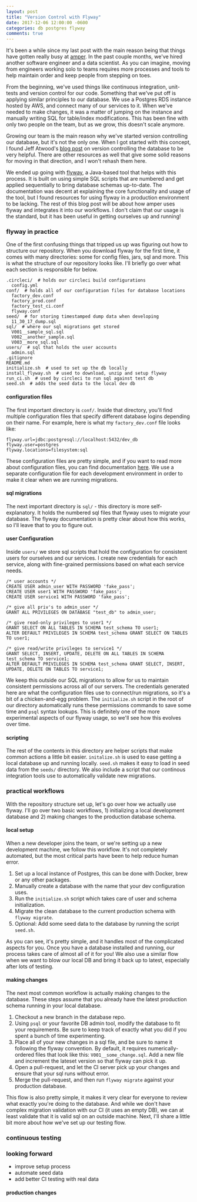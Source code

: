 ```yaml
---
layout: post
title: "Version Control with Flyway"
date: 2017-12-06 12:00:00 -0600
categories: db postgres flyway
comments: true
---
```


It's been a while since my last post with the main reason being that things
have gotten really busy at [amper][amper]. In the past couple months, we've hired
another software engineer and a data scientist. As you can imagine, moving from
engineers working solo to teams requires more processes and tools to help
maintain order and keep people from stepping on toes.

From the beginning, we've used things like continuous integration,
unit-tests and version control for our code. Something that we've put off is
applying similar principles to our database. We use a Postgres RDS instance
hosted by AWS, and connect many of our services to it. When we've needed to
make changes, it was a matter of jumping on the instance and manually writing
SQL for table/index modifications. This has been fine with only two people on
the team, but as we grow, this doesn't scale anymore.

Growing our team is the main reason why we've started version controlling our
database, but it's not the only one. When I got started with this concept,
I found Jeff Atwood's [blog post][db-control] on version controlling the
database to be very helpful. There are other resources as well that give some
solid reasons for moving in that direction, and I won't rehash them here.

We ended up going with [flyway][flyway], a Java-based tool that helps with this
process. It is built on using simple SQL scripts that are numbered and get
applied sequentially to bring database schemas up-to-date. The documentation
was decent at explaining the core functionality and usage of the tool, but
I found resources for using flyway in a production environment to be lacking.
The rest of this blog post will be about how amper uses flyway and integrates
it into our workflows. I don't claim that our usage is the standard, but it has
been useful in getting ourselves up and running!

### flyway in practice

One of the first confusing things that tripped us up was figuring out how to
structure our repository. When you download flyway for the first time, it comes
with many directories: some for config files, jars, sql and more. This is what
the structure of our repository looks like. I'll briefly go over what each
section is responsible for below.

```
.circleci/  # holds our circleci build configurations
  config.yml
conf/  # holds all of our configuration files for database locations
  factory_dev.conf
  factory_prod.conf
  factory_test_ci.conf
  flyway.conf
seed/  # for storing timestamped dump data when developing
  11_30_17_dump.sql
sql/  # where our sql migrations get stored
  V001__sample_sql.sql
  V002__another_sample.sql
  V003__more_sql.sql
users/  # sql that holds the user accounts
  admin.sql
.gitignore
README.md
initialize.sh  # used to set up the db locally
install_flyway.sh  # used to download, unzip and setup flyway
run_ci.sh  # used by circleci to run sql against test db
seed.sh  # adds the seed data to the local dev db
```

#### configuration files

The first important directory is `conf/`. Inside that directory, you'll find
multiple configuration files that specify different database logins
depending on their name. For example, here is what my
`factory_dev.conf` file looks like:

```
flyway.url=jdbc:postgresql://localhost:5432/dev_db
flyway.user=postgres
flyway.locations=filesystem:sql
```

These configuration files are pretty simple, and if you want to read more about
configuration files, you can find documentation [here][config-doc]. We use
a separate configuration file for each development environment in order to make
it clear when we are running migrations.

#### sql migrations

The next important directory is `sql/` - this directory is more
self-explanatory. It holds the numbered sql files that flyway uses to migrate
your database. The flyway documentation is pretty clear about how this works,
so I'll leave that to you to figure out.

#### user Configuration

Inside `users/` we store sql scripts that hold the configuration for consistent
users for ourselves and our services. I create new credentials for each
service, along with fine-grained permissions based on what each service needs. 

```
/* user accounts */
CREATE USER admin_user WITH PASSWORD 'fake_pass';
CREATE USER user1 WITH PASSWORD 'fake_pass';
CREATE USER service1 WITH PASSWORD 'fake_pass';

/* give all priv's to admin_user */
GRANT ALL PRIVILEGES ON DATABASE "test_db" to admin_user;

/* give read-only privileges to user1 */
GRANT SELECT ON ALL TABLES IN SCHEMA test_schema TO user1;
ALTER DEFAULT PRIVILEGES IN SCHEMA test_schema GRANT SELECT ON TABLES TO user1;

/* give read/write privileges to service1 */
GRANT SELECT, INSERT, UPDATE, DELETE ON ALL TABLES IN SCHEMA test_schema TO service1;
ALTER DEFAULT PRIVILEGES IN SCHEMA test_schema GRANT SELECT, INSERT, UPDATE, DELETE ON TABLES TO service1;
```

We keep this outside our SQL migrations to allow for us to maintain consistent
permissions across all of our servers. The credentials generated here are what
the configuration files use to connect/run migrations, so it's a bit of
a chicken-and-egg problem. The `initialize.sh` script in the root of our
directory automatically runs these permissions commands to save some time and
`psql` syntax lookups. This is definitely one of the more experimental
aspects of our flyway usage, so we'll see how this evolves over time.

#### scripting

The rest of the contents in this directory are helper scripts that make common
actions a little bit easier. `initalize.sh` is used to ease getting a local
database up and running locally. `seed.sh` makes it easy to load in seed data
from the `seeds/` directory. We also include a script that our continous
integration tools use to automatically validate new migrations.

### practical workflows

With the repository structure set up, let's go over how we actually use flyway.
I'll go over two basic workflows, 1) initializing a local development database
and 2) making changes to the production database schema.

#### local setup

When a new developer joins the team, or we're setting up a new development
machine, we follow this workflow. It's not completely automated, but the most
critical parts have been to help reduce human error.

1. Set up a local instance of Postgres, this can be done with Docker, brew or
   any other packages.
2. Manually create a database with the name that your dev configuration uses.
3. Run the `initialize.sh` script which takes care of user and schema
   initialization.
4. Migrate the clean database to the current production schema with `flyway
   migrate`.
5. Optional: Add some seed data to the database by running the script
   `seed.sh`.

As you can see, it's pretty simple, and it handles most of the complicated
aspects for you. Once you have a database installed and running, our process
takes care of almost all of it for you! We also use a similar flow when we want
to blow our local DB and bring it back up to latest, especially after lots of
testing.

#### making changes

The next most common workflow is actually making changes to the database. These
steps assume that you already have the latest production schema running in your
local database.

1. Checkout a new branch in the database repo.
2. Using `psql` or your favorite DB admin tool, modify the database to fit your
   requirements. Be sure to keep track of exactly what you did if you spent
   a bunch of time experimenting.
3. Place all of your new changes in a sql file, and be sure to name it
   following the flyway convention. By default, it requires numerically-ordered
   files that look like this: `V001__some_change.sql`. Add a new file and
   increment the lateset version so that flyway can pick it up.
4. Open a pull-request, and let the CI server pick up your changes and ensure
   that your sql runs without error.
5. Merge the pull-request, and then run `flyway migrate` against your
   production database.

This flow is also pretty simple, it makes it very clear for everyone to review
what exactly you're doing to the database. And while we don't have complex
migration validation with our CI (it uses an empty DB), we can at least
validate that it is valid sql on an outside machine. Next, I'll share a little
bit more about how we've set up our testing flow.

### continuous testing


### looking forward

- improve setup process
- automate seed data
- add better CI testing with real data



#### production changes

[flyway]: https://flywaydb.org/
[db-control]: https://blog.codinghorror.com/get-your-database-under-version-control/
[amper]: https://www.amper.xyz/
[config-doc]: https://flywaydb.org/documentation/commandline/ 
